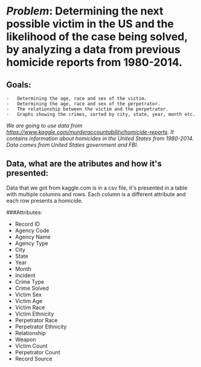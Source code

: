 # *Problem*: Determining the next possible victim in the US and the likelihood of the case being solved, by analyzing a data from previous homicide reports from 1980-2014.
## Goals: 
	-	Determining the age, race and sex of the victim.
	-	Determining the age, race and sex of the perpetrator.
	-	The relationship between the victim and the perpetrator.
	-	Graphs showing the crimes, sorted by city, state, year, month etc.

*We are going to use data from https://www.kaggle.com/murderaccountability/homicide-reports. It contains information about homicides in the United States from 1980-2014. Data comes from United States government and FBI.*

## Data, what are the atributes and how it's presented:
Data that we got from kaggle.com is in a csv file, it's presented in a table with multiple columns and rows.
Each column is a different attribute and each row presents a homicide.

###Attributes:
	<ul>
	<li> Record ID </li>
	<li> Agency Code </li>
	<li> Agency Name </li>
	<li> Agency Type </li>
	<li> City </li>
	<li> State </li>
	<li> Year </li>
	<li> Month </li>
	<li> Incident </li>
	<li>Crime Type </li>
	<li> Crime Solved </li>
	<li> Victim Sex </li>
	<li> Victim Age </li>
	<li>Victim Race </li>
	<li> Victim Ethnicity </li>
	<li> Perpetrator Race </li>
	<li> Perpetrator Ethnicity </li>
	<li> Relationship </li>
	<li>Weapon </li>
	<li> Victim Count </li>
	<li> Perpetrator Count </li>
	<li>Record Source </li>
	</ul>
